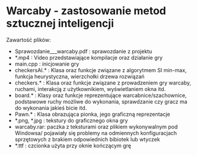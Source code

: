 # Warcaby - zastosowanie metod sztucznej inteligencji 

Zawartość plików:
- Sprawozdanie___warcaby.pdf : sprawozdanie z projektu
- *.mp4 : Video przedstawiające kompilacje oraz działanie gry
- main.cpp : inicjowanie gry
- checkersAI.* : Klasa oraz funkcje związane z algorytmem SI min-max, funkcja heurystyczna, wierzchołki drzewa rozwiązań
- checkers.* : Klasa oraz funkcje związane z prowadzeniem gry warcaby, ruchami, interakcją z użytkownikiem, wyświetlaniem okna itd.
- board.* : Klasy oraz funkcje reprezentujące warcabnice/szachownice, podstawowe ruchy możliwe do wykonania, sprawdzanie czy 
gracz ma do wykonania jakieś bicie itd.
- Pawn.* : Klasa obrazująca pionka, jego graficzną reprezentacje 
- *.png, *.jpg : tekstury do graficznego okna gry
- warcaby.rar: paczka z teksturami oraz plikiem wykonywalnym pod Windowsa/ pojawiały się problemy na odmiennych 
konfiguracjach sprzętowych z brakiem odpowiednich bibiotek lub wtyczek
- *.ttf : czcionka użyta przy oknie kończącym grę
